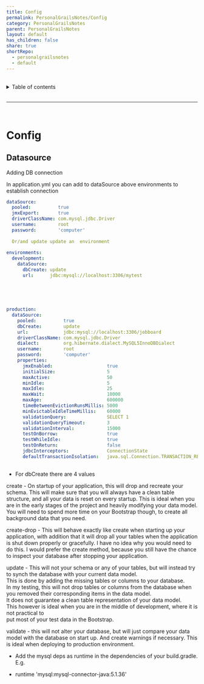 ```yaml
---
title: Config
permalink: PersonalGrailsNotes/Config
category: PersonalGrailsNotes
parent: PersonalGrailsNotes
layout: default
has_children: false
share: true
shortRepo:
  - personalgrailsnotes
  - default
---
```


<br/>    
    
<details markdown="block">    
<summary>    
Table of contents    
</summary>    
{: .text-delta }    
1. TOC    
{:toc}    
</details>    
    
<br/>    
    
***    
    
<br/>    
    
# Config    
    
## Datasource    
    
Adding DB connection    
    
In application.yml you can add to dataSource above environments to establish connection    
    
```yml    
dataSource:    
  pooled:          true    
  jmxExport:       true    
  driverClassName: com.mysql.jdbc.Driver    
  username:        root    
  password:        'computer'    
    
  Or/and update update an  environment    
    
environments:    
  development:    
    dataSource:    
      dbCreate: update    
      url:      jdbc:mysql://localhost:3306/mytest    
    
    
    
    
    
production:    
  dataSource:    
    pooled:          true    
    dbCreate:        update    
    url:             jdbc:mysql://localhost:3306/jobboard    
    driverClassName: com.mysql.jdbc.Driver    
    dialect:         org.hibernate.dialect.MySQL5InnoDBDialect    
    username:        root    
    password:        'computer'    
    properties:    
      jmxEnabled:                    true    
      initialSize:                   5    
      maxActive:                     50    
      minIdle:                       5    
      maxIdle:                       25    
      maxWait:                       10000    
      maxAge:                        600000    
      timeBetweenEvictionRunsMillis: 5000    
      minEvictableIdleTimeMillis:    60000    
      validationQuery:               SELECT 1    
      validationQueryTimeout:        3    
      validationInterval:            15000    
      testOnBorrow:                  true    
      testWhileIdle:                 true    
      testOnReturn:                  false    
      jdbcInterceptors:              ConnectionState    
      defaultTransactionIsolation:   java.sql.Connection.TRANSACTION_READ_COMMITTED    
    
 ```    
    
- For dbCreate there are 4 values    
    
create - On startup of your application, this will drop and recreate your schema. This will make sure that you will always have a clean table structure, and all your data is reset on every startup. This is ideal when you are in the early stages of the project and heavily modifying your data model. You will need to spend more time on your Bootstrap though, to create all background data that you need.    
    
create-drop - This will behave exactly like create when starting up your application, with addition that it will drop all your tables when the application is shut down properly or gracefully. I have no idea why you would need to do this. I would prefer the create method, because you still have the chance to inspect your database after stopping your application.    
    
update - This will not your schema or any of your tables, but will instead try to synch the database with your current data model.    
This is done by adding the missing tables or columns to your database.    
In my testing, this will not drop tables or columns from the database when you removed their corresponding items in the data model.    
It does not guarantee a clean table representation of your data model.    
This however is ideal when you are in the middle of development, where it is not practical to    
put most of your test data in the Bootstrap.    

validate - this will not alter your database, but will just compare your data model with the database on start up. And create warnings if necessary. This is ideal when deploying to production environment.

- Add the mysql deps as runtime in the dependencies of your build.gradle. E.g.

- runtime 'mysql:mysql-connector-java:5.1.36'

